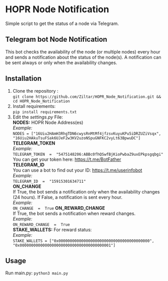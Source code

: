 # HOPR Node Notification
Simple script to get the status of a node via Telegram. 

## Telegram bot Node Notification

This bot checks the availability of the node (or multiple nodes) every hour and sends a notification about the status of the node(s). A notification can be sent always or only when the availability changes. 

## Installation

1. Clone the repository : <br> `git clone https://github.com/Ziltar/HOPR_Node_Notification.git && cd HOPR_Node_Notification` 
2. Install requirements:  <br> `pip install requirements.txt `
3. Edit the *settings.py* File: <br>
<b>NODES:</b> HOPR Node Address(es)<br>
*Example:*<br> `NODES = ["16Uiu2HAmH3RhgTDN6cwysRnMtMf4jfzsvKuyuKPu5iDRZUZiVsqx", "16Uiu2HAkuTsuFSak6UJeF2w3KV2uzoNSpuGNFKC2vyLt63BpwuDC"]`<br>
<b>TELEGRAM_TOKEN</b><br>
*Example:* <br>`TELEGRAM_TOKEN  =  "5475148206:ABBc0fhQSwfBjKioPwbaZ9uxEPkpsgqbgi"`<br>
You can get your token here: https://t.me/BotFather <br>
<b>TELEGRAM_ID</b><br>
You can use a bot to find out your ID: https://t.me/userinfobot<br>
*Example:*<br> `TELEGRAM_ID  =  "15915301634711"`<br>
<b>ON_CHANGE</b><br>
If True, the bot sends a notification only when the availability changes (24 hours). If False, a notification is sent every hour.<br>
*Example:* <br>`ON_CHANGE  =  True`
<b>ON_REWARD_CHANGE</b><br>
If True, the bot sends a notification when reward changes.<br>
*Example:* <br>`ON_REWARD_CHANGE  =  True`<br>
<b>STAKE_WALLETS:</b> For reward status:<br>
*Example:*<br> `STAKE_WALLETS = ["0x0000000000000000000000000000000000000000", "0x0000000000000000000000000000000000000001"]`<br>
## Usage
Run main.py: `python3 main.py` <br><br>


